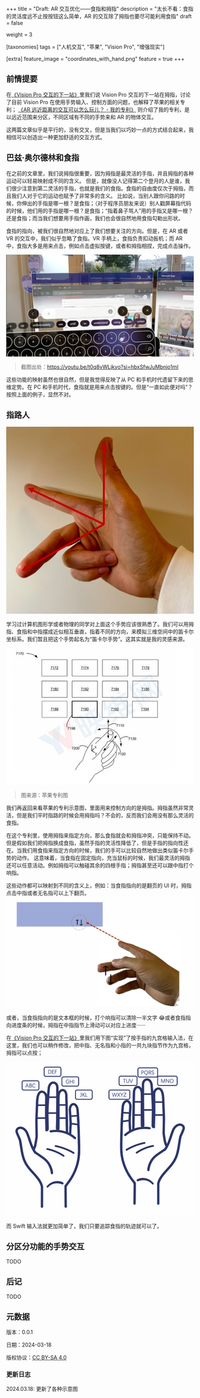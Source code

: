 +++
title = "Draft: AR 交互优化——食指和拇指"
description = "太长不看：食指的灵活度远不止按按钮这么简单，AR 的交互除了拇指也要尽可能利用食指"
draft = false

weight = 3

[taxonomies]
tags = ["人机交互", "苹果", "Vision Pro", "增强现实"]

[extra]
feature_image = "coordinates_with_hand.png"
feature = true
+++

## 前情提要

在[《Vision Pro 交互的下一站》](@/blog/AVP-Next-CHI/index.md)里我们说 Vision Pro 交互的下一站在拇指，讨论了目前 Vision Pro 在使用手势输入、控制方面的问题，也解释了苹果的相关专利；
[《AR 远近距离的交互可以怎么玩儿？ - 我的专利》](@/blog/AR-CHI-Patent/index.md) 则介绍了我的专利，是以远近范围来分区，不同区域有不同的手势来和 AR 的物体交互。

这两篇文章似乎是平行的，没有交叉，但是当我们以巧妙一点的方式结合起来，我相信可以创造出一种更加舒适的交互方式。

## 巴兹·奥尔德林和食指

在之前的文章里，我们说拇指很重要，因为拇指是最灵活的手指，并且拇指的各种运动可以轻易映射成不同的含义。
但是，就像没人记得第二个登月的人是谁，我们很少注意到第二灵活的手指，也就是我们的食指。食指的自由度仅次于拇指，而且我们人对于它的运动也赋予了非常多的含义。
比如说，当别人跟你问路的时候，你伸出的手指是哪一根？是食指；（对于程序员朋友来说）别人戳屏幕指代码的时候，他们用的手指是哪一根？是食指；“指着鼻子骂人”用的手指又是哪一根？还是食指；而当我们想要用手指作画，我们也会很自然地用食指勾勒出形状。

食指的指向，被我们很自然地对应上了我们想要关注的方向。但是，在 AR 或者 VR 的交互中，我们似乎忽略了食指。VR 手柄上，食指负责扣动扳机；而 AR 中，食指大多是用来点击，例如点击虚拟按键，或者和拇指相捏，完成点击操作。

![hololens2_keyboard](./hololens2_keyboard.png)

> 截图出处：https://youtu.be/t0q8vWLjkyo?si=hbxSfwJuMbnjo1mI

这些功能的映射虽然也很自然，但是我觉得反映了从 PC 和手机时代遗留下来的思维定势。在 PC 和手机时代，食指就是用来点击按键的。但是“一直如此便对吗”？按照上面的例子，显然不对。

## 指路人

![coordinates_with_hand](./coordinates_with_hand.png)

学习过计算机图形学或者物理的同学对上面这个手势应该很熟悉了。我们可以用拇指、食指和中指摆成近似相互垂直，指着不同的方向，来模拟三维空间中的笛卡尔坐标系。我们暂且把这个手势起名为“笛卡尔手势”。这其实就是我的灵感来源。

![apple-patent2](./apple_patent2.png)

> 图来源：苹果专利图

我们再返回来看苹果的专利示意图，里面用来控制方向的是拇指。拇指虽然非常灵活，但是我们平时指路的时候会用拇指吗？不会的，反而我们会用没有那么灵活的食指。

在这个专利里，使用拇指来指定方向，那么食指就会和拇指冲突，只能保持不动。但是假如我们把拇指换成食指，虽然手指的灵活性降低了，但是手指的指向性还在。当我们用食指来指定方向的时候，我们的手可以比较自然地做出类似笛卡尔手势的动作。
这意味着，当食指在固定指向，充当鼠标的时候，我们最灵活的拇指还可以任意活动。例如拇指可以触碰其余的四根手指；拇指甚至还可以跟中指打个响指。

这些动作都可以映射到不同的含义上，例如：当食指指向的是翻页的 UI 时，拇指点击中指或者无名指可以上下翻页。
![point_and_click](./point_and_click.png)

或者，当食指指向的是文本框的时候，打个响指可以清除一半文字 😂或者食指指向进度条的时候，拇指在中指指节上滑动可以对应上进度······

在[《Vision Pro 交互的下一站》](@/blog/AVP-Next-CHI/index.md)里我们用下图“实现”了按手指的九宫格输入法，在这里，我们也可以稍作修改，把中指、无名指和小指的一共九块指节作为九宫格，拇指可以点按；

![palms](./palms.png)

而 Swift 输入法就更加简单了，我们只要追踪食指的轨迹就可以了。

## 分区分功能的手势交互

TODO

## 后记

TODO

## 元数据

版本：0.0.1

日期：2024-03-18

版权协议：[CC BY-SA 4.0](https://creativecommons.org/licenses/by-sa/4.0/)

### 更新日志

2024.03.18: 更新了各种示意图
